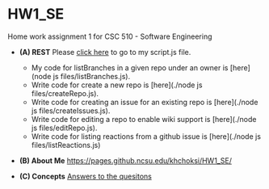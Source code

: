 # HW1_SE
Home work assignment 1 for CSC 510 - Software Engineering 

* **(A) REST**
  Please [click here](./scipt.js) to go to my script.js file.
  * My code for listBranches in a given repo under an owner is [here](node js files/listBranches.js). 
  * Write code for create a new repo is [here](./node js files/createRepo.js).
  * Write code for creating an issue for an existing repo is [here](./node js files/createIssues.js).
  * Write code for editing a repo to enable wiki support is [here](./node js files/editRepo.js).
  * Write code for listing reactions from a github issue is [here](./node js files/listReactions.js)
  
  
* **(B) About Me**
https://pages.github.ncsu.edu/khchoksi/HW1_SE/

* **(C) Concepts**
[Answers to the quesitons](./Concepts.md)
